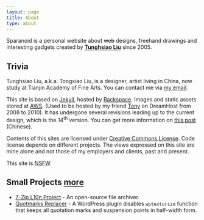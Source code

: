 ```yaml
---
layout: page
title: About
type: about
---
```


<p class=self-intro>Sparanoid is a personal website about <del>web</del> designs, freehand drawings and interesting gadgets created by <abbr title="劉通曉" lang=zh><b>Tunghsiao Liu</b></abbr> since 2005.</p>

<h2>Trivia</h2>

<section>
<p>Tunghsiao Liu, a.k.a. Tongxiao Liu, is a designer, artist living in China, now study at Tianjin Academy of Fine Arts. You can contact me via <a href="http://mailhide.recaptcha.net/d?k=01VNLn2xuHhnTPM2YxtDK4NQ==&amp;c=8liI5d0ExplhVkXiGBaPL6VNKzm3HvPduEJIO71QngU=" onclick="window.open('http://mailhide.recaptcha.net/d?k=01VNLn2xuHhnTPM2YxtDK4NQ==&amp;c=8liI5d0ExplhVkXiGBaPL6VNKzm3HvPduEJIO71QngU=', '', 'toolbar=0,scrollbars=0,location=0,statusbar=0,menubar=0,resizable=0,width=500,height=300'); return false;" title="Reveal this e-mail address" rel=nofollow>my email</a>. </p>

<p>This site is based on <a href="http://jekyllrb.com/">Jekyll</a>, hosted by <a href="http://rackspace.com/">Rackspace</a>. Images and static assets stored at <a href="http://aws.amazon.com/"><abbr title="Amazon Web Services" lang=en>AWS</abbr></a>. (Used to be hosted by my friend <a href="http://astonysh.com/">Tony</a> on DreamHost from 2008 to 2010). It has undergone several revisions leading up to the current design, which is the 14<sup>th</sup> version. You can get more information on <a href="/project/lindsay-koinaka/">this post</a> (Chinese).</p>

<p>Contents of this sites are licensed under <a href="http://creativecommons.org/licenses/by-nc-nd/3.0/" rel=license>Creative Commons License</a>. Code license depends on different projects. The views expressed on this site are mine alone and not those of my employers and clients, past and present.</p>

<p>This site is <abbr title="Not Safe For Work">NSFW</abbr>.</p>
</section>

<h2>Small Projects <a href="/project/" class=continue-reading>more</a></h2>

<ul>
	<li><a href="/lab/7z/">7-Zip L10n Project</a> - An open-source file archiver.</li>
	<li><a href="/project/quotmarks-replacer/">Quotmarks Replacer</a> - A WordPress plugin disables <code>wptexturize</code> function that keeps all quotation marks and suspension points in half-width form.</li>
</ul>
